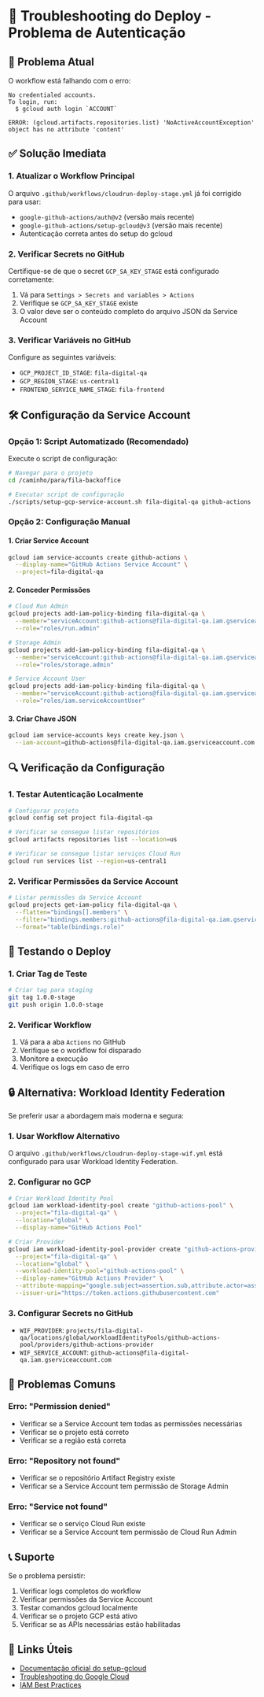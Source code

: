 # 🔧 Troubleshooting do Deploy - Problema de Autenticação

## 🚨 Problema Atual

O workflow está falhando com o erro:
```
No credentialed accounts.
To login, run:
  $ gcloud auth login `ACCOUNT`

ERROR: (gcloud.artifacts.repositories.list) 'NoActiveAccountException' object has no attribute 'content'
```

## ✅ Solução Imediata

### 1. Atualizar o Workflow Principal

O arquivo `.github/workflows/cloudrun-deploy-stage.yml` já foi corrigido para usar:
- `google-github-actions/auth@v2` (versão mais recente)
- `google-github-actions/setup-gcloud@v3` (versão mais recente)
- Autenticação correta antes do setup do gcloud

### 2. Verificar Secrets no GitHub

Certifique-se de que o secret `GCP_SA_KEY_STAGE` está configurado corretamente:

1. Vá para `Settings > Secrets and variables > Actions`
2. Verifique se `GCP_SA_KEY_STAGE` existe
3. O valor deve ser o conteúdo completo do arquivo JSON da Service Account

### 3. Verificar Variáveis no GitHub

Configure as seguintes variáveis:
- `GCP_PROJECT_ID_STAGE`: `fila-digital-qa`
- `GCP_REGION_STAGE`: `us-central1`
- `FRONTEND_SERVICE_NAME_STAGE`: `fila-frontend`

## 🛠️ Configuração da Service Account

### Opção 1: Script Automatizado (Recomendado)

Execute o script de configuração:

```bash
# Navegar para o projeto
cd /caminho/para/fila-backoffice

# Executar script de configuração
./scripts/setup-gcp-service-account.sh fila-digital-qa github-actions
```

### Opção 2: Configuração Manual

#### 1. Criar Service Account
```bash
gcloud iam service-accounts create github-actions \
  --display-name="GitHub Actions Service Account" \
  --project=fila-digital-qa
```

#### 2. Conceder Permissões
```bash
# Cloud Run Admin
gcloud projects add-iam-policy-binding fila-digital-qa \
  --member="serviceAccount:github-actions@fila-digital-qa.iam.gserviceaccount.com" \
  --role="roles/run.admin"

# Storage Admin
gcloud projects add-iam-policy-binding fila-digital-qa \
  --member="serviceAccount:github-actions@fila-digital-qa.iam.gserviceaccount.com" \
  --role="roles/storage.admin"

# Service Account User
gcloud projects add-iam-policy-binding fila-digital-qa \
  --member="serviceAccount:github-actions@fila-digital-qa.iam.gserviceaccount.com" \
  --role="roles/iam.serviceAccountUser"
```

#### 3. Criar Chave JSON
```bash
gcloud iam service-accounts keys create key.json \
  --iam-account=github-actions@fila-digital-qa.iam.gserviceaccount.com
```

## 🔍 Verificação da Configuração

### 1. Testar Autenticação Localmente
```bash
# Configurar projeto
gcloud config set project fila-digital-qa

# Verificar se consegue listar repositórios
gcloud artifacts repositories list --location=us

# Verificar se consegue listar serviços Cloud Run
gcloud run services list --region=us-central1
```

### 2. Verificar Permissões da Service Account
```bash
# Listar permissões da Service Account
gcloud projects get-iam-policy fila-digital-qa \
  --flatten="bindings[].members" \
  --filter="bindings.members:github-actions@fila-digital-qa.iam.gserviceaccount.com" \
  --format="table(bindings.role)"
```

## 🚀 Testando o Deploy

### 1. Criar Tag de Teste
```bash
# Criar tag para staging
git tag 1.0.0-stage
git push origin 1.0.0-stage
```

### 2. Verificar Workflow
1. Vá para a aba `Actions` no GitHub
2. Verifique se o workflow foi disparado
3. Monitore a execução
4. Verifique os logs em caso de erro

## 🔒 Alternativa: Workload Identity Federation

Se preferir usar a abordagem mais moderna e segura:

### 1. Usar Workflow Alternativo
O arquivo `.github/workflows/cloudrun-deploy-stage-wif.yml` está configurado para usar Workload Identity Federation.

### 2. Configurar no GCP
```bash
# Criar Workload Identity Pool
gcloud iam workload-identity-pool create "github-actions-pool" \
  --project="fila-digital-qa" \
  --location="global" \
  --display-name="GitHub Actions Pool"

# Criar Provider
gcloud iam workload-identity-pool-provider create "github-actions-provider" \
  --project="fila-digital-qa" \
  --location="global" \
  --workload-identity-pool="github-actions-pool" \
  --display-name="GitHub Actions Provider" \
  --attribute-mapping="google.subject=assertion.sub,attribute.actor=assertion.actor,attribute.repository=assertion.repository" \
  --issuer-uri="https://token.actions.githubusercontent.com"
```

### 3. Configurar Secrets no GitHub
- `WIF_PROVIDER`: `projects/fila-digital-qa/locations/global/workloadIdentityPools/github-actions-pool/providers/github-actions-provider`
- `WIF_SERVICE_ACCOUNT`: `github-actions@fila-digital-qa.iam.gserviceaccount.com`

## 🚨 Problemas Comuns

### Erro: "Permission denied"
- Verificar se a Service Account tem todas as permissões necessárias
- Verificar se o projeto está correto
- Verificar se a região está correta

### Erro: "Repository not found"
- Verificar se o repositório Artifact Registry existe
- Verificar se a Service Account tem permissão de Storage Admin

### Erro: "Service not found"
- Verificar se o serviço Cloud Run existe
- Verificar se a Service Account tem permissão de Cloud Run Admin

## 📞 Suporte

Se o problema persistir:

1. Verificar logs completos do workflow
2. Verificar permissões da Service Account
3. Testar comandos gcloud localmente
4. Verificar se o projeto GCP está ativo
5. Verificar se as APIs necessárias estão habilitadas

## 🔗 Links Úteis

- [Documentação oficial do setup-gcloud](https://github.com/google-github-actions/setup-gcloud)
- [Troubleshooting do Google Cloud](https://cloud.google.com/docs/troubleshooting)
- [IAM Best Practices](https://cloud.google.com/iam/docs/best-practices)
